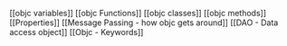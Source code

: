 [[objc variables]]
[[objc Functions]]
[[objc classes]]
[[objc methods]]
[[Properties]]
[[Message Passing - how objc gets around]]
[[DAO - Data access object]]
[[Objc - Keywords]]



